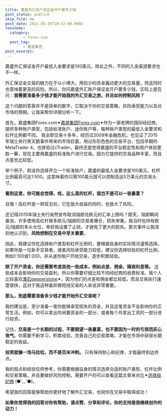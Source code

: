 ```yaml
---
title: 嘉盛外汇账户保证金开户要多少钱
post_status: publish
skip_file: no
post_date: 2022-05-26T10:52:00.000Z
taxonomy:
  category:
        - forex-com
  post_tag:
        - 嘉盛集团
post_excerpt: 
---
```

嘉盛外汇保证金开户最低入金要求是100美元，除此之外，不同的入金渠道要求也不一样。

外汇保证金交易的魅力在于以小博大，用较少的资金撬动更大的交易量，但这同时也意味着更高的风险。所以，你问嘉盛外汇账户保证金开户要多少钱，实际上是在问：**我需要准备多少钱才能开始我的外汇交易之旅，并且如何控制风险？**

这个问题的答案并不是简单的数字，它取决于你的交易策略、风险承受能力以及对市场的预期。让我来帮你详细分析一下。

首先，嘉盛集团Forex.com✦[嘉盛集团Forex.com](https://s.ssgg.net/jsmt4)✦作为一家老牌的国际经纪商，提供多种账户类型，包括标准账户、迷你账户等，每种账户类型的最低入金要求和杠杆比例都不同。 我全职交易十多年，经历过2008年金融危机，也见证了2015年瑞士央行黑天鹅事件带来的市场巨震，用过形形色色的交易平台，包括早期的MetaTrader 4，也体验过cTrader，最终还是觉得嘉盛的平台稳定性和用户体验更胜一筹，现在主要用嘉盛的标准账户进行交易。因为它提供的交易品种丰富，而且点差也比较低。

举个例子，假设你选择开立一个标准账户，嘉盛的最低入金要求是100美元，杠杆比例最高可达1:500。这意味着你只需100美元就可以控制高达5万美元的交易头寸。

**看到这里，你可能会觉得，哇，这么高的杠杆，我岂不是可以一夜暴富？**

且慢！高杠杆是一把双刃剑，它在放大收益的同时，也放大了风险。

还记得2015年瑞士央行突然宣布取消瑞郎兑欧元的汇率上限吗？那天，瑞郎瞬间暴涨，许多使用高杠杆做多欧元/瑞郎的交易者爆仓，损失惨重。我当时也持有欧元/瑞郎的多头仓位，幸好我设置了止损，才避免了更大的损失。那次事件让我深刻地认识到，**风险控制在交易中至关重要**。

因此，我建议你在选择账户类型和杠杆比例时，要根据自身的实际情况谨慎选择。如果你是一位新手交易者，或者风险承受能力较低，建议你选择较低的杠杆比例，例如1:100或1:200，并从迷你账户开始交易，逐步积累经验。

**除了开户资金，你还需要考虑其他一些成本，例如点差、佣金、隔夜利息等。** 这些成本会影响你的交易盈利，所以你需要仔细比较不同经纪商的收费标准。我个人比较喜欢[激石pepperstone](https://s.ssgg.net/pepperstone)✦，因为他们的点差和佣金都比较低，而且交易执行速度很快，这对于我这种喜欢做短线交易的人来说非常重要。

**那么，到底需要准备多少钱才能开始外汇交易呢？**

我的建议是，至少准备一笔你能够承受损失的资金，并且这笔资金不会影响你的正常生活。例如，你可以拿出你闲置资金的一部分，或者每个月拿出工资的一部分进行投资。

记住，**交易是一个长期的过程，不要期望一夜暴富，也不要因为一时的亏损而灰心丧气**。你需要不断学习，积累经验，完善自己的交易策略，才能在市场中获得长期稳定的收益。

**投资就像一场马拉松，而不是百米冲刺。** 只有保持耐心和纪律，才能最终到达终点。

我的观点和经验仅供参考，你需要根据自身的情况选择合适的账户类型、杠杆比例和交易策略，并且要做好风险控制，需要开户的可以查看这篇文章来对比✦[选择经纪商](https://s.ssgg.net/vs) (●'◡'●)。

希望我的回答能够帮助你更好地了解外汇交易，也祝你在交易中取得成功！

**如果你觉得我的回答对你有帮助，请点赞、分享和评论，你的支持是我继续创作的动力！**

